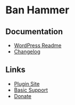 Ban Hammer
=======================

## Documentation
* [WordPress Readme](readme.txt)
* [Changelog](changelog.txt)

## Links

* [Plugin Site](http://halfelf.org/plugins/ban-hammer/)
* [Basic Support](http://wordpress.org/support/plugin/ban-hammer)
* [Donate](https://store.halfelf.org/donate/)

